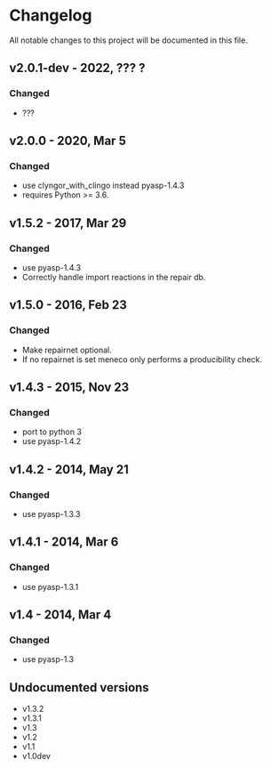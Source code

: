 # Changelog
All notable changes to this project will be documented in this file.

## v2.0.1-dev - 2022, ??? ?
### Changed
- ???

## v2.0.0 - 2020, Mar 5
### Changed
- use clyngor_with_clingo instead pyasp-1.4.3
- requires Python >= 3.6.

## v1.5.2 - 2017, Mar 29
### Changed
- use pyasp-1.4.3
- Correctly handle import reactions in the repair db.

## v1.5.0 - 2016, Feb 23
### Changed
- Make repairnet optional.
- If no repairnet is set meneco only performs a producibility check.

## v1.4.3 - 2015, Nov 23
### Changed
- port to python 3
- use pyasp-1.4.2

## v1.4.2 - 2014, May 21
### Changed
- use pyasp-1.3.3

## v1.4.1 - 2014, Mar 6
### Changed
- use pyasp-1.3.1

## v1.4 - 2014, Mar 4
### Changed
- use pyasp-1.3

##  Undocumented versions
- v1.3.2
- v1.3.1
- v1.3
- v1.2
- v1.1
- v1.0dev
